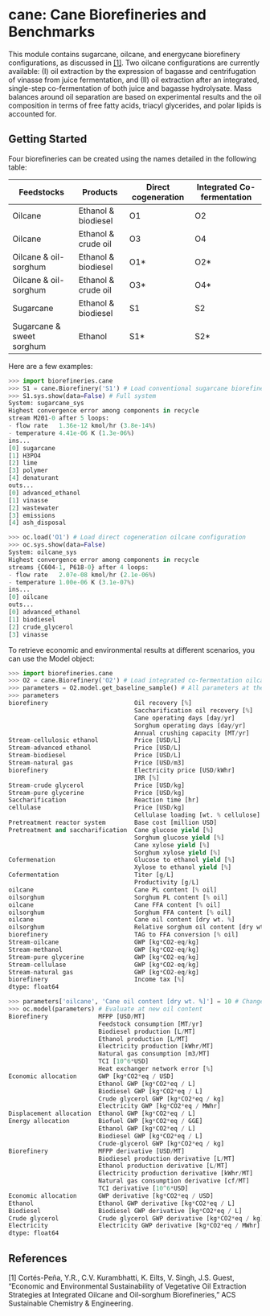 # cane: Cane Biorefineries and Benchmarks

This module contains sugarcane, oilcane, and energycane biorefinery configurations, 
as discussed in [[1]](#1). Two oilcane configurations are currently available: 
(I) oil extraction by the expression of bagasse and centrifugation of vinasse from juice fermentation, and 
(II) oil extraction after an integrated, single-step co-fermentation of both juice 
and bagasse hydrolysate. Mass balances around oil separation are based on experimental results 
and the oil composition in terms of free fatty acids, triacyl glycerides, and polar lipids 
is accounted for. 

Getting Started
---------------

Four biorefineries can be created using the names detailed in the following table:

| Feedstocks                | Products            | Direct cogeneration | Integrated Co-fermentation|
| ------------------------- | ------------------  | ------------------- | ------------------------- |
| Oilcane                   | Ethanol & biodiesel | O1                  | O2                        |
| Oilcane                   | Ethanol & crude oil | O3                  | O4                        |
| Oilcane & oil-sorghum     | Ethanol & biodiesel | O1\*                | O2\*                      |
| Oilcane & oil-sorghum     | Ethanol & crude oil | O3\*                | O4\*                      |
| Sugarcane                 | Ethanol & biodiesel | S1                  | S2                        |
| Sugarcane & sweet sorghum | Ethanol             | S1\*                | S2\*                      |

Here are a few examples:

```python
>>> import biorefineries.cane
>>> S1 = cane.Biorefinery('S1') # Load conventional sugarcane biorefinery
>>> S1.sys.show(data=False) # Full system
System: sugarcane_sys
Highest convergence error among components in recycle
stream M201-0 after 5 loops:
- flow rate   1.36e-12 kmol/hr (3.8e-14%)
- temperature 4.41e-06 K (1.3e-06%)
ins...
[0] sugarcane
[1] H3PO4
[2] lime
[3] polymer
[4] denaturant
outs...
[0] advanced_ethanol
[1] vinasse
[2] wastewater
[3] emissions
[4] ash_disposal

>>> oc.load('O1') # Load direct cogeneration oilcane configuration
>>> oc.sys.show(data=False)
System: oilcane_sys
Highest convergence error among components in recycle
streams {C604-1, P618-0} after 4 loops:
- flow rate   2.07e-08 kmol/hr (2.1e-06%)
- temperature 1.00e-06 K (3.1e-07%)
ins...
[0] oilcane
outs...
[0] advanced_ethanol
[1] biodiesel
[2] crude_glycerol
[3] vinasse

```

To retrieve economic and environmental results at different scenarios, you can 
use the Model object:

```python
>>> import biorefineries.cane
>>> O2 = cane.Biorefinery('O2') # Load integrated co-fermentation oilcane configuration
>>> parameters = O2.model.get_baseline_sample() # All parameters at the baseline scenario
>>> parameters
biorefinery                        Oil recovery [%]                                 60
                                   Saccharification oil recovery [%]                70
                                   Cane operating days [day/yr]                    180
                                   Sorghum operating days [day/yr]                  45
                                   Annual crushing capacity [MT/yr]            1.6e+06
Stream-cellulosic ethanol          Price [USD/L]                                 0.902
Stream-advanced ethanol            Price [USD/L]                                 0.573
Stream-biodiesel                   Price [USD/L]                                  1.01
Stream-natural gas                 Price [USD/m3]                                0.123
biorefinery                        Electricity price [USD/kWhr]                 0.0641
                                   IRR [%]                                          10
Stream-crude glycerol              Price [USD/kg]                                 0.16
Stream-pure glycerine              Price [USD/kg]                                 0.65
Saccharification                   Reaction time [hr]                               72
cellulase                          Price [USD/kg]                                0.212
                                   Cellulase loading [wt. % cellulose]            0.02
Pretreatment reactor system        Base cost [million USD]                    1.97e+07
Pretreatment and saccharification  Cane glucose yield [%]                           91
                                   Sorghum glucose yield [%]                        79
                                   Cane xylose yield [%]                          97.5
                                   Sorghum xylose yield [%]                         86
Cofermenation                      Glucose to ethanol yield [%]                     90
                                   Xylose to ethanol yield [%]                      42
Cofermentation                     Titer [g/L]                                    68.5
                                   Productivity [g/L]                            0.951
oilcane                            Cane PL content [% oil]                          10
oilsorghum                         Sorghum PL content [% oil]                       10
oilcane                            Cane FFA content [% oil]                         10
oilsorghum                         Sorghum FFA content [% oil]                      10
oilcane                            Cane oil content [dry wt. %]                     10
oilsorghum                         Relative sorghum oil content [dry wt. %]       -1.5
biorefinery                        TAG to FFA conversion [% oil]                    23
Stream-oilcane                     GWP [kg*CO2-eq/kg]                           0.0352
Stream-methanol                    GWP [kg*CO2-eq/kg]                             0.45
Stream-pure glycerine              GWP [kg*CO2-eq/kg]                             1.67
Stream-cellulase                   GWP [kg*CO2-eq/kg]                            0.161
Stream-natural gas                 GWP [kg*CO2-eq/kg]                             0.33
biorefinery                        Income tax [%]                                   21
dtype: float64

>>> parameters['oilcane', 'Cane oil content [dry wt. %]'] = 10 # Change oil content
>>> oc.model(parameters) # Evaluate at new oil content
Biorefinery              MFPP [USD/MT]                                         42.5
                         Feedstock consumption [MT/yr]                      1.6e+06
                         Biodiesel production [L/MT]                             26
                         Ethanol production [L/MT]                             93.1
                         Electricity production [kWhr/MT]                     0.203
                         Natural gas consumption [m3/MT]                          0
                         TCI [10^6*USD]                                         466
                         Heat exchanger network error [%]                  2.12e-07
Economic allocation      GWP [kg*CO2*eq / USD]                                0.452
                         Ethanol GWP [kg*CO2*eq / L]                          0.339
                         Biodiesel GWP [kg*CO2*eq / L]                        0.456
                         Crude glycerol GWP [kg*CO2*eq / kg]                 0.0723
                         Electricity GWP [kg*CO2*eq / MWhr]                      29
Displacement allocation  Ethanol GWP [kg*CO2*eq / L]                         -0.407
Energy allocation        Biofuel GWP [kg*CO2*eq / GGE]                         1.81
                         Ethanol GWP [kg*CO2*eq / L]                          0.319
                         Biodiesel GWP [kg*CO2*eq / L]                        0.501
                         Crude-glycerol GWP [kg*CO2*eq / kg]                  0.192
Biorefinery              MFPP derivative [USD/MT]                              1.28
                         Biodiesel production derivative [L/MT]                 2.6
                         Ethanol production derivative [L/MT]                 -3.29
                         Electricity production derivative [kWhr/MT]           10.8
                         Natural gas consumption derivative [cf/MT]               0
                         TCI derivative [10^6*USD]                             3.16
Economic allocation      GWP derivative [kg*CO2*eq / USD]                  -0.00407
Ethanol                  Ethanol GWP derivative [kg*CO2*eq / L]            -0.00309
Biodiesel                Biodiesel GWP derivative [kg*CO2*eq / L]          -0.00411
Crude glycerol           Crude glycerol GWP derivative [kg*CO2*eq / kg]   -0.000651
Electricity              Electricity GWP derivative [kg*CO2*eq / MWhr]       -0.261
dtype: float64

```

## References
<a id="1">[1]</a> 
    Cortés-Peña, Y.R., C.V. Kurambhatti, K. Eilts, V. Singh, J.S. Guest, “Economic and Environmental Sustainability of Vegetative Oil Extraction Strategies at Integrated Oilcane and Oil-sorghum Biorefineries,” ACS Sustainable Chemistry & Engineering.

